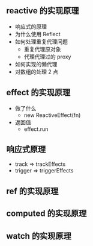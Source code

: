 ## reactive 的实现原理

- 响应式的原理
- 为什么使用 Reflect
- 如何处理重复代理问题
  - 重复代理原对象
  - 代理代理过的 proxy
- 如何实现的懒代理
- 对数组的处理 2 点

## effect 的实现原理

- 做了什么
  - new ReactiveEffect(fn)
- 返回值
  - effect.run

## 响应式原理

- track => trackEffects
- trigger => triggerEffects

## ref 的实现原理

## computed 的实现原理

## watch 的实现原理
